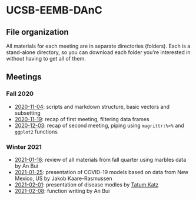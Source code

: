 # UCSB-EEMB-DAnC

## File organization

All materials for each meeting are in separate directories (folders). Each is a stand-alone directory, so you can download each folder you're interested in without having to get all of them.

## Meetings

### Fall 2020
- [2020-11-04](https://github.com/an-bui/UCSB-EEMB-DAnC/tree/main/2020-11-04-intro_to_R-part01): scripts and markdown structure, basic vectors and subsetting
- [2020-11-19](https://github.com/an-bui/UCSB-EEMB-DAnC/tree/main/2020-11-19-intro_to_R-part02): recap of first meeting, filtering data frames
- [2020-12-03](https://github.com/an-bui/UCSB-EEMB-DAnC/tree/main/2020-12-03-intro_to_R-part03): recap of second meeting, piping using `magrittr:%>%` and `ggplot2` functions

### Winter 2021
- [2021-01-18](https://github.com/an-bui/UCSB-EEMB-DAnC/tree/main/2021-01-18-intro_to_R-review): review of all materials from fall quarter using marbles data by An Bui  
- [2021-01-25](https://github.com/an-bui/UCSB-EEMB-DAnC/tree/main/2021-01-25-COVID_models): presentation of COVID-19 models based on data from New Mexico, US by Jakob Kaare-Rasmussen  
- [2021-02-01](https://github.com/an-bui/UCSB-EEMB-DAnC/tree/main/2021-02-01-disease_models): presentation of disease modles by [Tatum Katz](https://tatumskatz.weebly.com/)  
- [2021-02-08](https://github.com/an-bui/UCSB-EEMB-DAnC/tree/main/2021-02-08-function_writing): function writing by An Bui